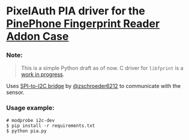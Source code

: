 # PixelAuth PIA driver for the [PinePhone Fingerprint Reader Addon Case](https://wiki.pine64.org/wiki/PinePhone_(Pro)_Add-ons#Fingerprint_Reader_Add-on)

### Note:
> This is a simple Python draft as of now.
> C driver for `libfprint` is a [work in progress](https://gitlab.freedesktop.org/libfprint/libfprint/-/issues/459).

Uses [SPI-to-I2C bridge](https://github.com/zschroeder6212/tiny-i2c-spi) by [@zschroeder6212](https://github.com/zschroeder6212) to communicate with the sensor.

### Usage example:
```
# modprobe i2c-dev
$ pip install -r requirements.txt
$ python pia.py
```
